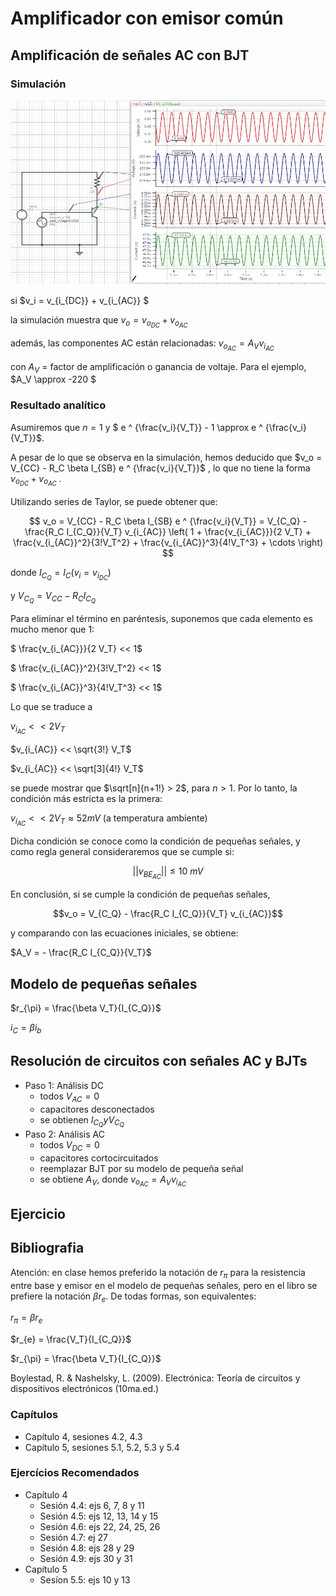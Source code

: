 # Amplificador con emisor común

## Amplificación de señales AC con BJT

### Simulación

![simul](../img/06_simul.jfif "simul")

si $v_i = v_{i_{DC}} + v_{i_{AC}} $

la simulación muestra que $v_o = v_{o_{DC}} + v_{o_{AC}}$

además, las componentes AC están relacionadas: $v_{o_{AC}} = A_V v_{i_{AC}}$

con $A_V$ = factor de amplificación o ganancia de voltaje. Para el ejemplo, $A_V \approx -220 $

### Resultado analítico

Asumiremos que $n = 1$ y $  e ^ {\frac{v_i}{V_T}} - 1 \approx  e ^ {\frac{v_i}{V_T}}$.

A pesar de lo que se observa en la simulación, hemos deducido que $v_o = V_{CC} - R_C \beta I_{SB} e ^ {\frac{v_i}{V_T}}$ , lo que no tiene la forma $v_{o_{DC}} + v_{o_{AC}}$ .

Utilizando series de Taylor, se puede obtener que:

$$ v_o = V_{CC} - R_C \beta I_{SB} e ^ {\frac{v_i}{V_T}} = V_{C_Q} - \frac{R_C I_{C_Q}}{V_T} v_{i_{AC}} \left( 1 + \frac{v_{i_{AC}}}{2 V_T} + \frac{v_{i_{AC}}^2}{3!V_T^2} + \frac{v_{i_{AC}}^3}{4!V_T^3} + \cdots \right) $$

donde $I_{C_Q} = I_C(v_i = v_{i_{DC}})$ 

y $V_{C_Q} = V_{CC} - R_C I_{C_Q}$

Para eliminar el término en paréntesis, suponemos que cada elemento es mucho menor que 1:

$ \frac{v_{i_{AC}}}{2 V_T} << 1$

$ \frac{v_{i_{AC}}^2}{3!V_T^2} << 1$

$ \frac{v_{i_{AC}}^3}{4!V_T^3} << 1$

Lo que se traduce a

$v_{i_{AC}} << 2 V_T$

$v_{i_{AC}} << \sqrt{3!} V_T$

$v_{i_{AC}} << \sqrt[3]{4!} V_T$

se puede mostrar que $\sqrt[n]{n+1!} > 2$, para $n>1$. Por lo tanto, la condición más estricta es la primera:

$v_{i_{AC}} << 2 V_T \approx 52 mV$ (a temperatura ambiente)

Dicha condición se conoce como la condición de pequeñas señales, y como regla general consideraremos que se cumple si:

$$ ||v_{BE_{AC}}|| \le 10\ mV $$

En conclusión, si se cumple la condición de pequeñas señales,

$$v_o = V_{C_Q} - \frac{R_C I_{C_Q}}{V_T} v_{i_{AC}}$$

y comparando con las ecuaciones iniciales, se obtiene:

$A_V = - \frac{R_C I_{C_Q}}{V_T}$

## Modelo de pequeñas señales

$r_{\pi} = \frac{\beta V_T}{I_{C_Q}}$

$i_C = \beta i_b$

## Resolución de circuitos con señales AC y BJTs

- Paso 1: Análisis DC
    - todos $V_{AC} = 0$
    - capacitores desconectados
    - se obtienen $I_{C_Q} y V_{C_Q}$
- Paso 2: Análisis AC
    - todos $V_{DC} = 0$
    - capacitores cortocircuitados
    - reemplazar BJT por su modelo de pequeña señal
    - se obtiene $A_V$, donde $v_{o_{AC}} = A_V v_{i_{AC}}$

## Ejercicio

## Bibliografia

Atención: en clase hemos preferido la notación de $r_\pi$ para la resistencia entre base y emisor en el modelo de pequeñas señales, pero en el libro se prefiere la notación $\beta r_e$. De todas formas, son equivalentes:

$r_{\pi} = \beta r_e$

$r_{e} = \frac{V_T}{I_{C_Q}}$

$r_{\pi} = \frac{\beta V_T}{I_{C_Q}}$

Boylestad, R. & Nashelsky, L. (2009). Electrónica: Teoría de circuitos y dispositivos electrónicos (10ma.ed.)

### Capítulos
- Capítulo 4, sesiones 4.2, 4.3
- Capítulo 5, sesiones 5.1, 5.2, 5.3 y 5.4

### Ejercícios Recomendados
- Capítulo 4
  - Sesión 4.4: ejs 6, 7, 8 y 11
  - Sesión 4.5: ejs 12, 13, 14 y 15
  - Sesión 4.6: ejs 22, 24, 25, 26
  - Sesión 4.7: ej 27
  - Sesión 4.8: ejs 28 y 29
  - Sesión 4.9: ejs 30 y 31
- Capítulo 5
  - Sesíon 5.5: ejs 10 y 13
